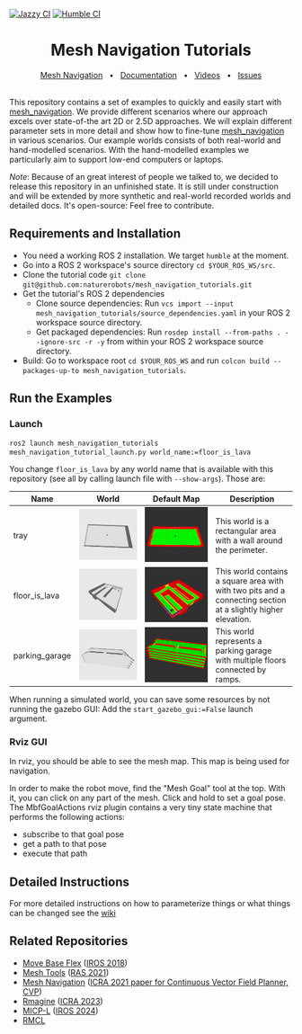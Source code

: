 [![Jazzy CI](https://github.com/naturerobots/mesh_navigation_tutorials/actions/workflows/jazzy.yaml/badge.svg)](https://github.com/naturerobots/mesh_navigation_tutorials/actions/workflows/jazzy.yaml)
[![Humble CI](https://github.com/naturerobots/mesh_navigation_tutorials/actions/workflows/humble.yaml/badge.svg)](https://github.com/naturerobots/mesh_navigation_tutorials/actions/workflows/humble.yaml)

<div align="center">
<h1>
Mesh Navigation Tutorials
</h1>
</div>

<div align="center">
  <a href="https://github.com/naturerobots/mesh_navigation">Mesh Navigation</a>
  <span>&nbsp;&nbsp;•&nbsp;&nbsp;</span>
  <a href="https://naturerobots.github.io/mesh_navigation_docs/tutorials">Documentation</a>
  <span>&nbsp;&nbsp;•&nbsp;&nbsp;</span>
  <a href="https://www.youtube.com/@nature-robots">Videos</a>
  <span>&nbsp;&nbsp;•&nbsp;&nbsp;</span>
  <a href="https://github.com/naturerobots/mesh_navigation_tutorials/issues">Issues</a>
  <br />
</div>


<br/>

This repository contains a set of examples to quickly and easily start with [mesh_navigation](https://github.com/naturerobots/mesh_navigation). 
We provide different scenarios where our approach excels over state-of-the art 2D or 2.5D approaches.
We will explain different parameter sets in more detail and show how to fine-tune [mesh_navigation](https://github.com/naturerobots/mesh_navigation) in various scenarios.
Our example worlds consists of both real-world and hand-modelled scenarios.
With the hand-modelled examples we particularly aim to support low-end computers or laptops.


*Note*: Because of an great interest of people we talked to, we decided to release this repository in an unfinished state. It is still under construction and will be extended by more synthetic and real-world recorded worlds and detailed docs. It's open-source: Feel free to contribute.  

## Requirements and Installation

* You need a working ROS 2 installation. We target `humble` at the moment.
* Go into a ROS 2 workspace's source directory `cd $YOUR_ROS_WS/src`.
* Clone the tutorial code `git clone git@github.com:naturerobots/mesh_navigation_tutorials.git`
* Get the tutorial's ROS 2 dependencies
  * Clone source dependencies: Run `vcs import --input mesh_navigation_tutorials/source_dependencies.yaml` in your ROS 2 workspace source directory.
  * Get packaged dependencies: Run `rosdep install --from-paths . --ignore-src -r -y` from within your ROS 2 workspace source directory.
* Build: Go to workspace root `cd $YOUR_ROS_WS` and run `colcon build --packages-up-to mesh_navigation_tutorials`.

## Run the Examples

### Launch
```console
ros2 launch mesh_navigation_tutorials mesh_navigation_tutorial_launch.py world_name:=floor_is_lava
```

You change `floor_is_lava` by any world name that is available with this repository (see all by calling launch file with `--show-args`). Those are: 

| Name | World | Default Map | Description |
|------|-------|-----|-------------|
| tray | ![tray_world](.resources/tray_world.png) | ![tray_map](.resources/tray_map.png)| This world is a rectangular area with a wall around the perimeter. |
| floor_is_lava | ![floor_is_lava_world](.resources/floor_is_lava_world.png) | ![floor_is_lava_map](.resources/floor_is_lava_map.png)| This world contains a square area with with two pits and a connecting section at a slightly higher elevation.
| parking_garage | ![parking_garage_world](.resources/parking_garage_world.png) | ![parking_garage_map](.resources/parking_garage_map.png)| This world represents a parking garage with multiple floors connected by ramps. |

When running a simulated world, you can save some resources by not running the gazebo GUI: Add the `start_gazebo_gui:=False` launch argument.

### Rviz GUI
In rviz, you should be able to see the mesh map.
This map is being used for navigation.

In order to make the robot move, find the "Mesh Goal" tool at the top.
With it, you can click on any part of the mesh.
Click and hold to set a goal pose.
The MbfGoalActions rviz plugin contains a very tiny state machine that performs the following actions:
* subscribe to that goal pose
* get a path to that pose
* execute that path

## Detailed Instructions 

For more detailed instructions on how to parameterize things or what things can be changed see the [wiki](https://github.com/naturerobots/mesh_navigation_tutorials/wiki)


## Related Repositories
- [Move Base Flex](https://github.com/magazino/move_base_flex) ([IROS 2018](https://doi.org/10.1109/IROS.2018.8593829))
- [Mesh Tools](https://github.com/naturerobots/mesh_tools) ([RAS 2021](https://doi.org/10.1016/j.robot.2020.103688))
- [Mesh Navigation](https://github.com/naturerobots/mesh_navigation) ([ICRA 2021 paper for Continuous Vector Field Planner, CVP](https://doi.org/10.1109/ICRA48506.2021.9560981))
- [Rmagine](https://github.com/uos/rmagine) ([ICRA 2023](https://doi.org/10.1109/ICRA48891.2023.10161388))
- [MICP-L](https://github.com/uos/rmcl) ([IROS 2024](https://arxiv.org/abs/2210.13904))
- [RMCL](https://github.com/uos/rmcl)
